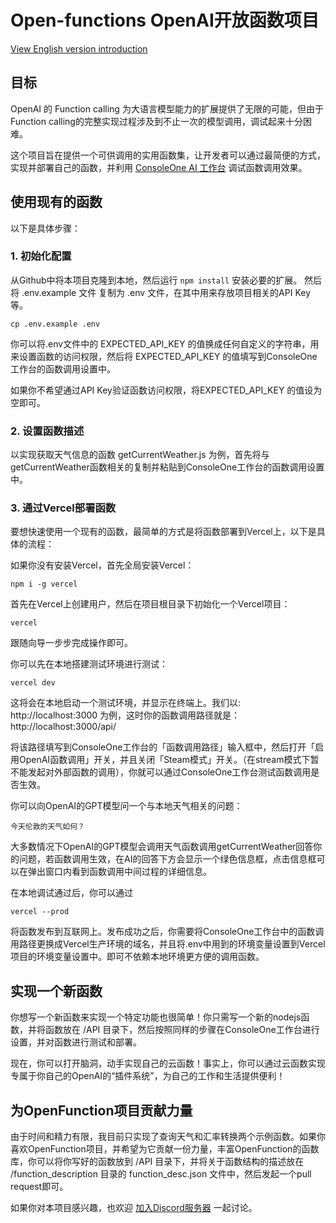 # Open-functions OpenAI开放函数项目

[View English version introduction](README.md)

## 目标
OpenAI 的 Function calling 为大语言模型能力的扩展提供了无限的可能，但由于Function calling的完整实现过程涉及到不止一次的模型调用，调试起来十分困难。

这个项目旨在提供一个可供调用的实用函数集，让开发者可以通过最简便的方式，实现并部署自己的函数，并利用 [ConsoleOne AI 工作台](https://console.evalsone.com/) 调试函数调用效果。

## 使用现有的函数

以下是具体步骤：

### 1. 初始化配置
从Github中将本项目克隆到本地，然后运行 ```npm install``` 安装必要的扩展。
然后将 .env.example 文件 复制为 .env 文件，在其中用来存放项目相关的API Key等。
```
cp .env.example .env
```
你可以将.env文件中的 EXPECTED_API_KEY 的值换成任何自定义的字符串，用来设置函数的访问权限，然后将 EXPECTED_API_KEY 的值填写到ConsoleOne工作台的函数调用设置中。

如果你不希望通过API Key验证函数访问权限，将EXPECTED_API_KEY 的值设为空即可。

### 2. 设置函数描述
以实现获取天气信息的函数 getCurrentWeather.js 为例，首先将与getCurrentWeather函数相关的复制并粘贴到ConsoleOne工作台的函数调用设置中。

### 3. 通过Vercel部署函数
要想快速使用一个现有的函数，最简单的方式是将函数部署到Vercel上，以下是具体的流程：

如果你没有安装Vercel，首先全局安装Vercel：
```
npm i -g vercel
```

首先在Vercel上创建用户，然后在项目根目录下初始化一个Vercel项目：
```
vercel
```
跟随向导一步步完成操作即可。

你可以先在本地搭建测试环境进行测试：
```
vercel dev
```
这将会在本地启动一个测试环境，并显示在终端上。我们以: http://localhost:3000 为例，这时你的函数调用路径就是：http://localhost:3000/api/

将该路径填写到ConsoleOne工作台的「函数调用路径」输入框中，然后打开「启用OpenAI函数调用」开关，并且关闭「Steam模式」开关。（在stream模式下暂不能发起对外部函数的调用），你就可以通过ConsoleOne工作台测试函数调用是否生效。

你可以向OpenAI的GPT模型问一个与本地天气相关的问题：
```
今天伦敦的天气如何？
```

大多数情况下OpenAI的GPT模型会调用天气函数调用getCurrentWeather回答你的问题，若函数调用生效，在AI的回答下方会显示一个绿色信息框，点击信息框可以在弹出窗口内看到函数调用中间过程的详细信息。

在本地调试通过后，你可以通过
```
vercel --prod
```
将函数发布到互联网上。发布成功之后，你需要将ConsoleOne工作台中的函数调用路径更换成Vercel生产环境的域名，并且将.env中用到的环境变量设置到Vercel项目的环境变量设置中。即可不依赖本地环境更方便的调用函数。

## 实现一个新函数
你想写一个新函数来实现一个特定功能也很简单！你只需写一个新的nodejs函数，并将函数放在 /API 目录下，然后按照同样的步骤在ConsoleOne工作台进行设置，并对函数进行测试和部署。

现在，你可以打开脑洞，动手实现自己的云函数！事实上，你可以通过云函数实现专属于你自己的OpenAI的“插件系统”，为自己的工作和生活提供便利！

## 为OpenFunction项目贡献力量
由于时间和精力有限，我目前只实现了查询天气和汇率转换两个示例函数。如果你喜欢OpenFunction项目，并希望为它贡献一份力量，丰富OpenFunction的函数库，你可以将你写好的函数放到 /API 目录下，并将关于函数结构的描述放在 /function_description 目录的 function_desc.json 文件中，然后发起一个pull request即可。

如果你对本项目感兴趣，也欢迎 [加入Discord服务器](https://discord.gg/JRcM2x4Rf) 一起讨论。